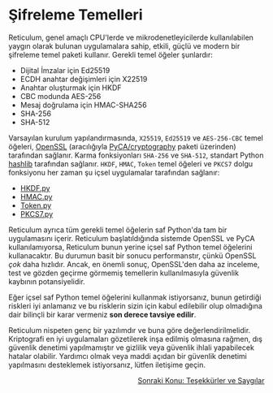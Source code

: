 # Şifreleme Temelleri
Reticulum, genel amaçlı CPU'lerde ve mikrodenetleyicilerde kullanılabilen yaygın olarak bulunan uygulamalara sahip, etkili, güçlü ve modern bir şifreleme temel paketi kullanır. Gerekli temel öğeler şunlardır:

- Dijital İmzalar için Ed25519
- ECDH anahtar değişimleri için X22519
- Anahtar oluşturmak için HKDF
- CBC modunda AES-256
- Mesaj doğrulama için HMAC-SHA256
- SHA-256
- SHA-512

Varsayılan kurulum yapılandırmasında, `X25519`, `Ed25519` ve `AES-256-CBC` temel öğeleri, [OpenSSL](https://www.openssl.org/) (aracılığıyla [PyCA/cryptography](https://github.com/pyca/cryptography) paketi üzerinden) tarafından sağlanır. Karma fonksiyonları `SHA-256` ve `SHA-512`, standart Python [hashlib](https://docs.python.org/3/library/hashlib.html) tarafından sağlanır. `HKDF`, `HMAC`, `Token` temel öğeleri ve `PKCS7` dolgu fonksiyonu her zaman şu içsel uygulamalar tarafından sağlanır:

- [HKDF.py](https://github.com/markqvist/Reticulum/blob/master/RNS/Cryptography/HKDF.py)
- [HMAC.py](https://github.com/markqvist/Reticulum/blob/master/RNS/Cryptography/HMAC.py)
- [Token.py](https://github.com/markqvist/Reticulum/blob/master/RNS/Cryptography/Token.py)
- [PKCS7.py](https://github.com/markqvist/Reticulum/blob/master/RNS/Cryptography/PKCS7.py)

Reticulum ayrıca tüm gerekli temel öğelerin saf Python'da tam bir uygulamasını içerir. Reticulum başlatıldığında sistemde OpenSSL ve PyCA kullanılamıyorsa, Reticulum bunun yerine içsel saf Python temel öğelerini kullanacaktır. Bu durumun basit bir sonucu performanstır, çünkü OpenSSL *çok* daha hızlıdır. Ancak, en önemli sonuç, OpenSSL'den daha az inceleme, test ve gözden geçirme görmemiş temellerin kullanılmasıyla güvenlik kaybının potansiyelidir.

Eğer içsel saf Python temel öğelerini kullanmak istiyorsanız, bunun getirdiği riskleri iyi anlamanız ve bu risklerin sizin için kabul edilebilir olup olmadığına dair bilinçli bir karar vermeniz **son derece tavsiye edilir**.

Reticulum nispeten genç bir yazılımdır ve buna göre değerlendirilmelidir. Kriptografi en iyi uygulamaları gözetilerek inşa edilmiş olmasına rağmen, dış güvenlik denetimi yapılmamıştır ve gizlilik veya güvenlik ihlali yapabilecek hatalar olabilir. Yardımcı olmak veya maddi açıdan bir güvenlik denetimi yapılmasını desteklemek istiyorsanız, lütfen iletişime geçin.

<p align="right"><a href="credits_tr.html">Sonraki Konu: Teşekkürler ve Saygılar</a></p>